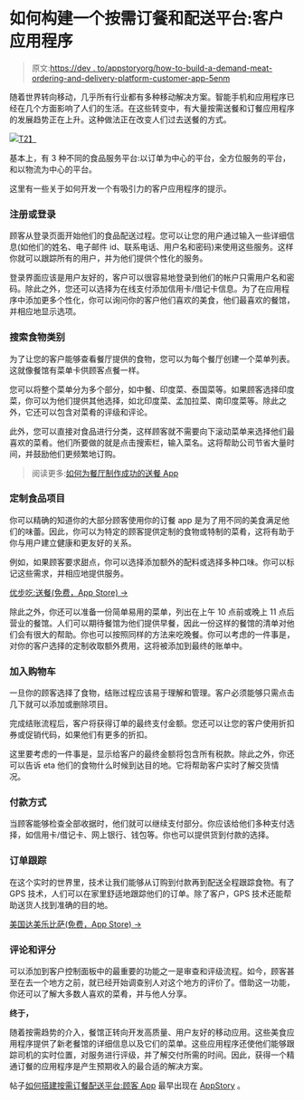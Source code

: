 # 如何构建一个按需订餐和配送平台:客户应用程序

> 原文:[https://dev . to/appstoryorg/how-to-build-a-demand-meat-ordering-and-delivery-platform-customer-app-5enm](https://dev.to/appstoryorg/how-to-build-an-on-demand-meal-ordering-and-delivery-platform-customer-app-5enm)

随着世界转向移动，几乎所有行业都有多种移动解决方案。智能手机和应用程序已经在几个方面影响了人们的生活。在这些转变中，有大量按需送餐和订餐应用程序的发展趋势正在上升。这种做法正在改变人们过去送餐的方式。

[![](../Images/01b7863b0faec43b86631ce65bc85d16.png)T2】](https://res.cloudinary.com/practicaldev/image/fetch/s--zdlm4XIc--/c_limit%2Cf_auto%2Cfl_progressive%2Cq_auto%2Cw_880/https://www.appstory.org/wp-content/uploads/2019/04/on-demand-food-delivery.jpeg)

基本上，有 3 种不同的食品服务平台:以订单为中心的平台，全方位服务的平台，和以物流为中心的平台。

这里有一些关于如何开发一个有吸引力的客户应用程序的提示。

### [](#registration-or-login)**注册或登录**

顾客从登录页面开始他们的食品配送过程。您可以让您的用户通过输入一些详细信息(如他们的姓名、电子邮件 id、联系电话、用户名和密码)来使用这些服务。这样你就可以跟踪所有的用户，并为他们提供个性化的服务。

登录界面应该是用户友好的，客户可以很容易地登录到他们的帐户只需用户名和密码。除此之外，您还可以选择为在线支付添加信用卡/借记卡信息。为了在应用程序中添加更多个性化，你可以询问你的客户他们喜欢的美食，他们最喜欢的餐馆，并相应地显示选项。

### [](#search-food-category)**搜索食物类别**

为了让您的客户能够查看餐厅提供的食物，您可以为每个餐厅创建一个菜单列表。这就像餐馆有菜单卡供顾客点餐一样。

您可以将整个菜单分为多个部分，如中餐、印度菜、泰国菜等。如果顾客选择印度菜，你可以为他们提供其他选择，如北印度菜、孟加拉菜、南印度菜等。除此之外，它还可以包含对菜肴的评级和评论。

此外，您可以直接对食品进行分类，这样顾客就不需要向下滚动菜单来选择他们最喜欢的菜肴。他们所要做的就是点击搜索栏，输入菜名。这将帮助公司节省大量时间，并鼓励他们更频繁地订购。

> 阅读更多:[如何为餐厅制作成功的送餐 App](https://dev.to/wall2wot/how-to-make-a-successful-food-delivery-app-for-restaurant-15d3-temp-slug-4131085)

### [](#customized-food-items)**定制食品项目**

你可以精确的知道你的大部分顾客使用你的订餐 app 是为了用不同的美食满足他们的味蕾。因此，你可以为特定的顾客提供定制的食物或特制的菜肴，这将有助于你与用户建立健康和更友好的关系。

例如，如果顾客要求甜点，你可以选择添加额外的配料或选择多种口味。你可以标记这些需求，并相应地提供服务。

[优步吃:送餐(免费，App Store) →](https://itunes.apple.com/us/app/uber-eats-food-delivery/id1058959277?mt=8)

除此之外，你还可以准备一份简单易用的菜单，列出在上午 10 点前或晚上 11 点后营业的餐馆。人们可以期待餐馆为他们提供早餐，因此一份这样的餐馆的清单对他们会有很大的帮助。你也可以按照同样的方法来吃晚餐。你可以考虑的一件事是，对你的客户选择的定制收取额外费用，这将被添加到最终的账单中。

### [](#adding-into-cart)**加入购物车**

一旦你的顾客选择了食物，结账过程应该易于理解和管理。客户必须能够只需点击几下就可以添加或删除项目。

完成结账流程后，客户将获得订单的最终支付金额。您还可以让您的客户使用折扣券或促销代码，如果他们有更多的折扣。

这里要考虑的一件事是，显示给客户的最终金额将包含所有税款。除此之外，你还可以告诉 eta 他们的食物什么时候到达目的地。它将帮助客户实时了解交货情况。

### [](#mode-of-payment)**付款方式**

当顾客能够检查全部收据时，他们就可以继续支付部分。你应该给他们多种支付选择，如信用卡/借记卡、网上银行、钱包等。你也可以提供货到付款的选择。

### [](#order-tracking)**订单跟踪**

在这个实时的世界里，技术让我们能够从订购到付款再到配送全程跟踪食物。有了 GPS 技术，人们可以在家里舒适地跟踪他们的订单。除了客户，GPS 技术还能帮助送货人找到准确的目的地。

[美国达美乐比萨(免费，App Store) →](https://itunes.apple.com/us/app/dominos-pizza-usa/id436491861?mt=8)

### [](#reviews-and-ratings)**评论和评分**

可以添加到客户控制面板中的最重要的功能之一是审查和评级流程。如今，顾客甚至在去一个地方之前，就已经开始调查别人对这个地方的评价了。借助这一功能，你还可以了解大多数人喜欢的菜肴，并与他人分享。

**终于，**

随着按需趋势的介入，餐馆正转向开发高质量、用户友好的移动应用。这些美食应用程序提供了新老餐馆的详细信息以及它们的菜单。这些应用程序还使他们能够跟踪司机的实时位置，对服务进行评级，并了解交付所需的时间。因此，获得一个精通订餐的应用程序是产生预期收入的最合适的解决方案。

帖子[如何搭建按需订餐配送平台:顾客 App](https://www.appstory.org/cost-for-app-like/how-to-build-an-on-demand-meal-ordering-and-delivery-platform-customer-app/) 最早出现在 [AppStory](https://www.appstory.org) 。